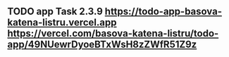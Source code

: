 TODO app
Task 2.3.9
https://todo-app-basova-katena-listru.vercel.app
https://vercel.com/basova-katena-listru/todo-app/49NUewrDyoeBTxWsH8zZWfR51Z9z
---
